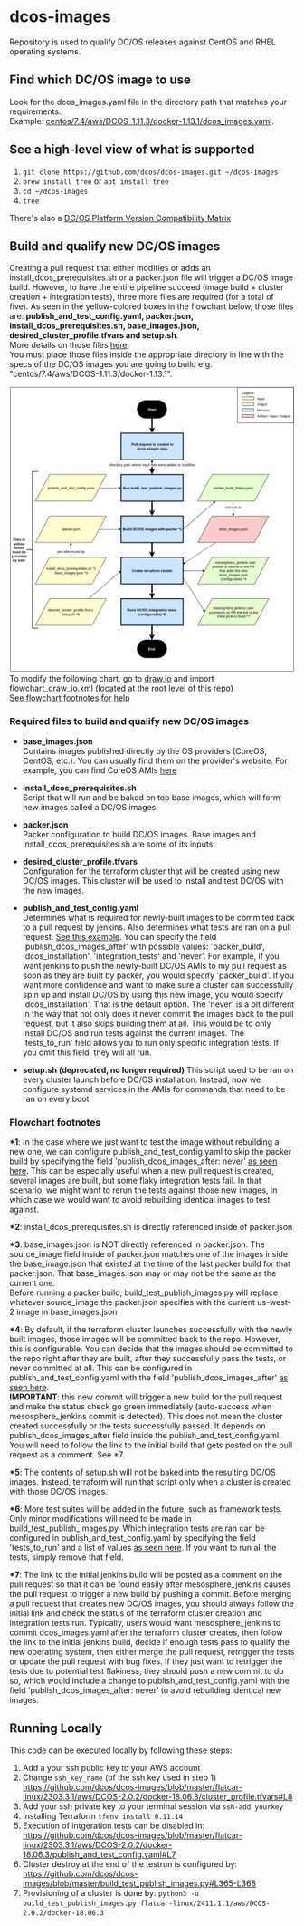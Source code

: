 # dcos-images

Repository is used to qualify DC/OS releases against CentOS and RHEL operating systems.

## Find which DC/OS image to use
Look for the dcos_images.yaml file in the directory path that matches your requirements.  
Example: [centos/7.4/aws/DCOS-1.11.3/docker-1.13.1/dcos_images.yaml](https://github.com/dcos/dcos-images/blob/master/centos/7.4/aws/DCOS-1.11.3/docker-1.13.1/dcos_images.yaml).

## See a high-level view of what is supported
1. ```git clone https://github.com/dcos/dcos-images.git ~/dcos-images```
2. ```brew install tree``` or ```apt install tree```
3. ```cd ~/dcos-images```
4. ```tree```

There's also a [DC/OS Platform Version Compatibility Matrix](https://docs.mesosphere.com/version-policy/#dcos-platform-version-compatibility-matrix)

## Build and qualify new DC/OS images
Creating a pull request that either modifies or adds an install_dcos_prerequisites.sh or a packer.json file will trigger
a DC/OS image build. However, to have the entire pipeline succeed (image build + cluster creation + integration tests),
three more files are required (for a total of five). As seen in the yellow-colored boxes in the flowchart below, those
files are: **publish_and_test_config.yaml, packer.json, install_dcos_prerequisites.sh, base_images.json,
desired_cluster_profile.tfvars and setup.sh**.  
More details on those files [here](#required-files-to-build-and-qualify-new-dc/os-images).  
You must place those files inside the appropriate directory in line with the specs of the DC/OS images you are going to
build e.g. "centos/7.4/aws/DCOS-1.11.3/docker-1.13.1".

![flow-chart](flowchart_draw_io.png)  
To modify the following chart, go to [draw.io](https://www.draw.io/) and import flowchart_draw_io.xml (located at the
root level of this repo)  
[See flowchart footnotes for help](#flowchart-footnotes)

### Required files to build and qualify new DC/OS images
- **base_images.json**  
Contains images published directly by the OS providers (CoreOS, CentOS, etc.). You can usually find them on the
provider's website. For example, you can find CoreOS AMIs [here](https://coreos.com/os/docs/latest/booting-on-ec2.html)

- **install_dcos_prerequisites.sh**  
Script that will run and be baked on top base images, which will form new images called a DC/OS images. 

- **packer.json**  
Packer configuration to build DC/OS images. Base images and install_dcos_prerequisites.sh are some of its inputs.

- **desired_cluster_profile.tfvars**  
Configuration for the terraform cluster that will be created using new DC/OS images. This cluster will be used to install
and test DC/OS with the new images.

- **publish_and_test_config.yaml**  
Determines what is required for newly-built images to be commited back to a pull request by jenkins. Also determines
what tests are ran on a pull request. [See this example](https://github.com/dcos/dcos-images/blob/master/oracle-linux/7.4/aws/DCOS-1.11.3/docker-1.13.1/publish_and_test_config.yaml#L1).
You can specify the field 'publish_dcos_images_after' with possible values: 'packer_build', 'dcos_installation',
'integration_tests' and 'never'. For example, if you want jenkins to push the newly-built DC/OS AMIs to my pull request as
soon as they are built by packer, you would specify 'packer_build'. If you want more confidence and want to make sure
a cluster can successfully spin up and install DC/OS by using this new image, you would specify 'dcos_installation'. That
is the default option. The 'never' is a bit different in the way that not only does it never commit the images back to
the pull request, but it also skips building them at all. This would be to only install DC/OS and run tests against the
current images. The 'tests_to_run' field allows you to run only specific integration tests. If you omit this field, they
will all run.

- **setup.sh (deprecated, no longer required)**
This script used to be ran on every cluster launch before DC/OS installation. Instead, now we configure systemd services
in the AMIs for commands that need to be ran on every boot.

### Flowchart footnotes
__*1__: In the case where we just want to test the image without rebuilding a new one, we can configure
publish_and_test_config.yaml to skip the packer build by specifying the field 'publish_dcos_images_after: never'
[as seen here](https://github.com/dcos/dcos-images/blob/master/oracle-linux/7.4/aws/DCOS-1.11.3/docker-1.13.1/publish_and_test_config.yaml#L2).
This can be especially useful when a new pull request is created, several images are built, but some flaky integration
tests fail. In that scenario, we might want to rerun the tests against those new images, in which case we would want to
avoid rebuilding identical images to test against.

__*2__: install_dcos_prerequisites.sh is directly referenced inside of packer.json

__*3__: base_images.json is NOT directly referenced in packer.json. The source_image field inside of packer.json matches
one of the images inside the base_image.json that existed at the time of the last packer build for that packer.json.
That base_images.json may or may not be the same as the current one.  
Before running a packer build, build_test_publish_images.py will replace whatever source_image the packer.json specifies
with the current us-west-2 image in base_images.json

__*4__: By default, if the terraform cluster launches successfully with the newly built images, those images will be
committed back to the repo. However, this is configurable. You can decide that the images should be committed to the
repo right after they are built, after they successfully pass the tests, or never committed at all. This can be
configured in publish_and_test_config.yaml with the field 'publish_dcos_images_after' [as seen here](https://github.com/dcos/dcos-images/blob/master/oracle-linux/7.4/aws/DCOS-1.11.3/docker-1.13.1/publish_and_test_config.yaml#L1).  
**IMPORTANT**: this new commit will trigger a new build for the pull request and make the status check go green
immediately (auto-success when mesosphere_jenkins commit is detected). This does not mean the cluster created
successfully or the tests successfully passed. It depends on publish_dcos_images_after field inside the
publish_and_test_config.yaml. You will need to follow the link to the initial build that gets posted on the pull request
as a comment. See *7.

__*5__: The contents of setup.sh will not be baked into the resulting DC/OS images. Instead, terraform will run that
script only when a cluster is created with those DC/OS images.

__*6__: More test suites will be added in the future, such as framework tests. Only minor modifications will need to be
made in build_test_publish_images.py. Which integration tests are ran can be configured in publish_and_test_config.yaml
by specifying the field 'tests_to_run' and a list of values [as seen here](https://github.com/dcos/dcos-images/blob/master/oracle-linux/7.4/aws/DCOS-1.11.3/docker-1.13.1/publish_and_test_config.yaml#L4).
If you want to run all the tests, simply remove that field.

__*7__: The link to the initial jenkins build will be posted as a comment on the pull request so that it can be found
easily after mesosphere_jenkins causes the pull request to trigger a new build by pushing a commit. Before merging a
pull request that creates new DC/OS images, you should always follow the initial link and check the status of the
terraform cluster creation and integration tests run. Typically, users would want mesosphere_jenkins to commit
dcos_images.yaml after the terraform cluster creates, then follow the link to the initial jenkins build, decide if
enough tests pass to qualify the new operating system, then either merge the pull request, retrigger the tests or update
the pull request with bug fixes. If they just want to retrigger the tests due to potential test flakiness, they should
push a new commit to do so, which would include a change to publish_and_test_config.yaml with the field
'publish_dcos_images_after: never' to avoid rebuilding identical new images.

## Running Locally

This code can be executed locally by following these steps:

1) Add a your ssh public key to your AWS account
2) Change `ssh_key_name` (of the ssh key used in step 1) https://github.com/dcos/dcos-images/blob/master/flatcar-linux/2303.3.1/aws/DCOS-2.0.2/docker-18.06.3/cluster_profile.tfvars#L8
4) Add your ssh private key to your terminal session via `ssh-add yourkey`
3) Installing Terraform `tfenv install 0.11.14`
4) Execution of intgeration tests can be disabled in: https://github.com/dcos/dcos-images/blob/master/flatcar-linux/2303.3.1/aws/DCOS-2.0.2/docker-18.06.3/publish_and_test_config.yaml#L7
5) Cluster destroy at the end of the testrun is configured by: https://github.com/dcos/dcos-images/blob/master/build_test_publish_images.py#L365-L368
6) Provisioning of a cluster is done by: `python3 -u build_test_publish_images.py flatcar-linux/2411.1.1/aws/DCOS-2.0.2/docker-18.06.3`
